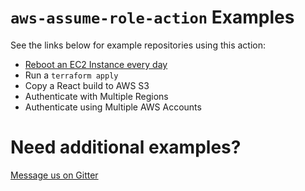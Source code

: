 # `aws-assume-role-action` Examples

See the links below for example repositories using this action:

- [Reboot an EC2 Instance every day](https://github.com/saml-to/aws-assume-role-action-examples/tree/reboot-instance-daily)
- Run a `terraform apply`
- Copy a React build to AWS S3
- Authenticate with Multiple Regions
- Authenticate using Multiple AWS Accounts

# Need additional examples?

[Message us on Gitter](https://gitter.im/saml-to/assume-aws-role-action)
